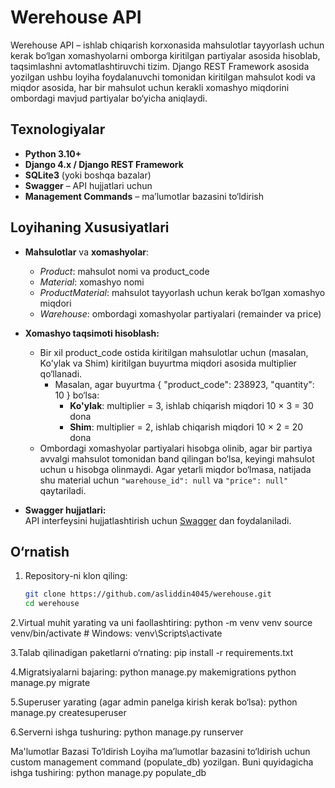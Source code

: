 # Werehouse API

Werehouse API – ishlab chiqarish korxonasida mahsulotlar tayyorlash uchun kerak bo‘lgan xomashyolarni omborga kiritilgan partiyalar asosida hisoblab, taqsimlashni avtomatlashtiruvchi tizim. Django REST Framework asosida yozilgan ushbu loyiha foydalanuvchi tomonidan kiritilgan mahsulot kodi va miqdor asosida, har bir mahsulot uchun kerakli xomashyo miqdorini ombordagi mavjud partiyalar bo‘yicha aniqlaydi.

## Texnologiyalar

- **Python 3.10+**
- **Django 4.x / Django REST Framework**
- **SQLite3** (yoki boshqa bazalar)
- **Swagger** – API hujjatlari uchun
- **Management Commands** – ma’lumotlar bazasini to‘ldirish

## Loyihaning Xususiyatlari

- **Mahsulotlar** va **xomashyolar**:  
  - *Product*: mahsulot nomi va product_code  
  - *Material*: xomashyo nomi  
  - *ProductMaterial*: mahsulot tayyorlash uchun kerak bo‘lgan xomashyo miqdori  
  - *Warehouse*: ombordagi xomashyolar partiyalari (remainder va price)

- **Xomashyo taqsimoti hisoblash:**  
  - Bir xil product_code ostida kiritilgan mahsulotlar uchun (masalan, Ko'ylak va Shim) kiritilgan buyurtma miqdori asosida multiplier qo‘llanadi.  
    - Masalan, agar buyurtma { "product_code": 238923, "quantity": 10 } bo‘lsa:
      - **Ko'ylak**: multiplier = 3, ishlab chiqarish miqdori 10 × 3 = 30 dona  
      - **Shim**: multiplier = 2, ishlab chiqarish miqdori 10 × 2 = 20 dona
  - Ombordagi xomashyolar partiyalari hisobga olinib, agar bir partiya avvalgi mahsulot tomonidan band qilingan bo‘lsa, keyingi mahsulot uchun u hisobga olinmaydi. Agar yetarli miqdor bo‘lmasa, natijada shu material uchun `"warehouse_id": null` va `"price": null"` qaytariladi.

- **Swagger hujjatlari:**  
  API interfeysini hujjatlashtirish uchun [Swagger](http://127.0.0.1:8000/swagger/) dan foydalaniladi.

## O‘rnatish

1. Repository-ni klon qiling:
   ```bash
   git clone https://github.com/asliddin4045/werehouse.git
   cd werehouse
   
2.Virtual muhit yarating va uni faollashtiring:
python -m venv venv
source venv/bin/activate # Windows: venv\Scripts\activate

3.Talab qilinadigan paketlarni o‘rnating:
pip install -r requirements.txt

4.Migratsiyalarni bajaring:
python manage.py makemigrations
python manage.py migrate

5.Superuser yarating (agar admin panelga kirish kerak bo‘lsa):
python manage.py createsuperuser

6.Serverni ishga tushuring:
python manage.py runserver

Ma'lumotlar Bazasi To‘ldirish
Loyiha ma’lumotlar bazasini to‘ldirish uchun custom management command (populate_db) yozilgan. Buni quyidagicha ishga tushiring:
python manage.py populate_db
